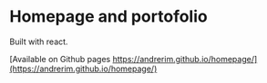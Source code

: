 # Homepage and portofolio

Built with react. 

[Available on Github pages https://andrerim.github.io/homepage/](https://andrerim.github.io/homepage/)

